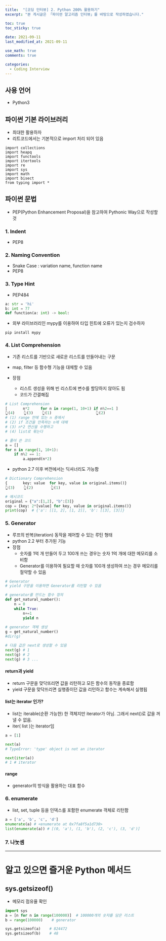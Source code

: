 ```yaml
---
title:  "[코딩 인터뷰] 2. Python 200% 활용하기"
excerpt: "본 게시글은 「파이썬 알고리즘 인터뷰」를 바탕으로 작성하였습니다."

toc: true
toc_sticky: true
 
date: 2021-09-11
last_modified_at: 2021-09-11

use_math: true
comments: true

categories:
  - Coding Interview
---
```


## 사용 언어
- Python3

## 파이썬 기본 라이브러리
- 최대한 활용하자
- 리트코드에서는 기본적으로 import 처리 되어 있음
```
import collections
import heapq
import functools
import itertools
import re
import sys
import math
import bisect
from typing import *
```

## 파이썬 문법
- PEP(Python Enhancement Proposal)을 참고하여 Pythonic Way으로 작성할 것

### 1. Indent
- PEP8

### 2. Naming Convention
- Snake Case : variation name, function name
- PEP8

### 3. Type Hint
- PEP484

```python
a: str = 'hi'
b: int = 77
def function(a: int) -> bool:
```


- 외부 라이브러리인  mypy를 이용하여 타입 힌트에 오류가 있는지 검수하자

```
pip install mypy
```

### 4. List Comprehension
- 기존 리스트를 기반으로 새로운 리스트를 만들어내는 구문
- map, filter 등 함수형 기능을 대체할 수 있음

- 장점
	- 리스트 생성을 위해 빈 리스트에 변수를 할당하지 않아도 됨
	- 코드가 간결해짐

```python
# List Comprehension
[		n*2		for n in range(1, 10+1)	if n%2==1 ]
👆(4)	👆(3)	👆(1)					👆(2)
# (1) range 안에 있는 n 중에서
# (2) if 조건을 만족하는 n에 대해
# (3) n*2 연산을 수행하고
# (4) list로 묶는다

# 풀어 쓴 코드
a = []
for n in range(1, 10+1):
	if n%2 == 1:
		a.append(n*2)
```

- python 2.7 이후 버전에서는 딕셔너리도 가능함

```python
# Dictionary Comprehension
{		key: value	for key, value in original.items()}
👆(3)	👆(2)		👆(1)

# 예시코드
original = {"a":[1,2], "b":[3]}
cop = {key: 2*[value] for key, value in original.items()}
print(cop)  # {'a': [[1, 2], [1, 2]], 'b': [[3], [3]]}
```

### 5. Generator
- 루프의 반복(iteration) 동작을 제어할 수 있는 루틴 형태
- python 2.2 부터 추가된 기능
- 장점
	- 숫자를 1억 개 만들어 두고 100개 쓰는 경우는 숫자 1억 개에 대한 메모리를 소비함
	- Generator를 이용하여 필요할 때 숫자를 100개 생성하여 쓰는 경우 메모리를 절약할 수 있음

```python
# Generator
# yield 구문을 이용하면 Generator를 리턴할 수 있음

# generator를 만드는 함수 정의
def get_natural_number():
	n = 0
	while True:
		n+=1
		yield n
		
# generator 객체 생성
g = get_natural_number()
#dir(g)

# 다음 값은 next로 생성할 수 있음
next(g) # 1
next(g) # 2
next(g) # 3 ...
```


#### return과 yield
- return 구문을 맞닥뜨리면 값을 리턴하고 모든 함수의 동작을 종료함
- yield 구문을 맞닥뜨리면 실행중이던 값을 리턴하고 함수는 계속해서 실행됨

#### list는 iterator 인가?
- list는 iterable(순환 가능한) 한 객체지만 iterator가 아님. 그래서 next()로 값을 꺼낼 수 없음.
- iter( list )는 iterator임

```python
a = [1]

next(a)
# TypeError: 'type' object is not an iterator

next(iter(a))
# 1 # iterator
```


#### range
- generator의 방식을 활용하는 대표 함수

### 6. enumerate
- list, set, tuple 등을 인덱스를 포함한 enumerate 객체로 리턴함

```python
a = ['a', 'b', 'c', 'd']
enumerate(a) # <enumerate at 0x7fa8f5a1d730>
list(enumerate(a)) # [(0, 'a'), (1, 'b'), (2, 'c'), (3, 'd')]
```

### 7. 나눗셈







---
# 알고 있으면 즐거운 Python 메서드

## sys.getsizeof()
- 메모리 점유율 확인

```python
import sys
a = [n for n in range(100000)]  # 100000개의 숫자를 담은 리스트
b = range(100000)    # generator

sys.getsizeof(a)    # 824472
sys.getsizeof(b)    # 48
```













